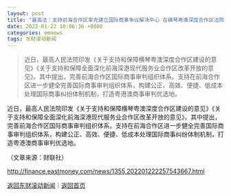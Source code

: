 ```yaml
---
layout: post
title: "最高法：支持前海合作区率先建立国际商事争议解决中心 在横琴粤澳深度合作区法院设立域外法查明机构"
date: 2022-01-22 10:06:36 +0800
categories: emnews
tags: 东财滚动新闻
---
```

> 近日，最高人民法院印发《关于支持和保障横琴粤澳深度合作区建设的意见》《关于支持和保障全面深化前海深港现代服务业合作区改革开放的意见》。其中提出，完善前海合作区国际商事审判组织体系。支持在前海合作区进一步健全完善国际商事审判组织体系，构建公正、高效、便捷、低成本处理国际商事纠纷体制机制，打造粤港澳商事审判优选地。

<p>近日，最高人民法院印发《关于支持和保障横琴粤澳深度合作区建设的意见》《关于支持和保障全面深化前海深港现代服务业合作区改革开放的意见》。其中提出，完善前海合作区国际商事审判组织体系。支持在前海合作区进一步健全完善国际商事审判组织体系，构建公正、高效、便捷、低成本处理国际商事纠纷体制机制，打造粤港澳商事审判优选地。</p><p class="em_media">（文章来源：财联社）</p>

<http://finance.eastmoney.com/news/1355,202201222257543667.html>

[返回东财滚动新闻](//finews.withounder.com/emnews/)｜[返回首页](//finews.withounder.com/)